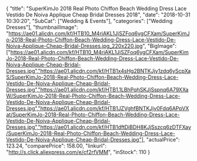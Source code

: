 {
	"title": "SuperKimJo 2018 Real Photo Chiffon Beach Wedding Dress Lace Vestido De Noiva Applique Cheap Bridal Dresses 2018",
	"date": "2018-10-31 10:30:20",
	"SubCat": ["Wedding & Events"],
	"categories": ["Wedding Dresses"],
	"thumbnailImage": "https://ae01.alicdn.com/kf/HTB10_M4riAKL1JjSZFoq6ygCFXam/SuperKimJo-2018-Real-Photo-Chiffon-Beach-Wedding-Dress-Lace-Vestido-De-Noiva-Applique-Cheap-Bridal-Dresses.jpg_220x220.jpg",
	"BigImage": ["https://ae01.alicdn.com/kf/HTB10_M4riAKL1JjSZFoq6ygCFXam/SuperKimJo-2018-Real-Photo-Chiffon-Beach-Wedding-Dress-Lace-Vestido-De-Noiva-Applique-Cheap-Bridal-Dresses.jpg","https://ae01.alicdn.com/kf/HTB1x4sHg2BNTKJjy1zdq6yScpXaS/SuperKimJo-2018-Real-Photo-Chiffon-Beach-Wedding-Dress-Lace-Vestido-De-Noiva-Applique-Cheap-Bridal-Dresses.jpg","https://ae01.alicdn.com/kf/HTB1.1LBhPqhSKJjSspnq6A79XXaW/SuperKimJo-2018-Real-Photo-Chiffon-Beach-Wedding-Dress-Lace-Vestido-De-Noiva-Applique-Cheap-Bridal-Dresses.jpg","https://ae01.alicdn.com/kf/HTB1JZVghfBNTKJjy0Fdq6APpVXat/SuperKimJo-2018-Real-Photo-Chiffon-Beach-Wedding-Dress-Lace-Vestido-De-Noiva-Applique-Cheap-Bridal-Dresses.jpg","https://ae01.alicdn.com/kf/HTB1dftDiBDH8KJjSszcq6zDTFXay/SuperKimJo-2018-Real-Photo-Chiffon-Beach-Wedding-Dress-Lace-Vestido-De-Noiva-Applique-Cheap-Bridal-Dresses.jpg"],
	"actualPrice": 123.24,
	"comparePrice": 158.00,
	"linkurl": "http://s.click.aliexpress.com/e/cf2rfVMM",
	"inStock": 110
}
